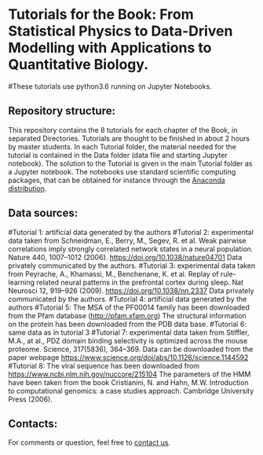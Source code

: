 # Tutorials for the Book: From Statistical Physics to Data-Driven Modelling with Applications to Quantitative Biology.

#These tutorials use python3.6 running on  Jupyter Notebooks. 


## Repository structure:
This repository contains the 8 tutorials for each chapter of the Book, in separated Directories.
Tutorials are thought to be finished in about 2 hours by master students.
In each Tutorial folder, the material needed for the tutorial is contained in the Data folder (data file and starting Jupyter notebook).
The solution to the Tutorial is given in the main Tutorial folder as a Jupyter notebook.
The notebooks use standard scientific computing packages, that can be obtained for instance through the [Anaconda distribution](https://www.anaconda.com/products/individual).

## Data sources:
#Tutorial 1: artificial data generated by the authors
#Tutorial 2: experimental data taken from 
Schneidman, E., Berry, M., Segev, R. et al. 
Weak pairwise correlations imply strongly correlated network states in a neural population. 
Nature 440, 1007–1012 (2006). https://doi.org/10.1038/nature04701
Data privately communicated by the authors.
#Tutorial 3: experimental data taken from 
Peyrache, A., Khamassi, M., Benchenane, K. et al. 
Replay of rule-learning related neural patterns in the prefrontal cortex during sleep. 
Nat Neurosci 12, 919–926 (2009). https://doi.org/10.1038/nn.2337
Data privately communicated by the authors.
#Tutorial 4: artificial data generated by the authors
#Tutorial 5: 
The MSA of the PF00014 family has been downloaded from the Pfam database (http://pfam.xfam.org)
The structural information on the protein has been downloaded from the PDB data base. 
#Tutorial 6: same data as in tutorial 3
#Tutorial 7: experimental data taken from
Stiffler, M.A., at al., PDZ domain binding selectivity is optimized across the mouse proteome. 
Science, 317(5836), 364–369.
Data can be downloaded from the paper webpage https://www.science.org/doi/abs/10.1126/science.1144592
#Tutorial 8: 
The viral sequence has been downloaded from https://www.ncbi.nlm.nih.gov/nuccore/215104
The parameters of the HMM have been taken from the book 
Cristianini, N. and Hahn, M.W. 
Introduction to computational genomics: a case studies approach. 
Cambridge University Press (2006).


## Contacts:
For comments or question, feel free to [contact us](mailto:simonacocco70@gmail.com).

